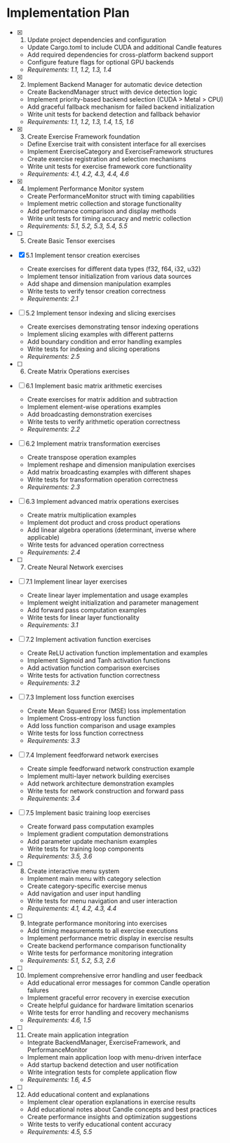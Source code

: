 # Implementation Plan

- [x] 1. Update project dependencies and configuration
  - Update Cargo.toml to include CUDA and additional Candle features
  - Add required dependencies for cross-platform backend support
  - Configure feature flags for optional GPU backends
  - _Requirements: 1.1, 1.2, 1.3, 1.4_

- [x] 2. Implement Backend Manager for automatic device detection
  - Create BackendManager struct with device detection logic
  - Implement priority-based backend selection (CUDA > Metal > CPU)
  - Add graceful fallback mechanism for failed backend initialization
  - Write unit tests for backend detection and fallback behavior
  - _Requirements: 1.1, 1.2, 1.3, 1.4, 1.5, 1.6_

- [x] 3. Create Exercise Framework foundation
  - Define Exercise trait with consistent interface for all exercises
  - Implement ExerciseCategory and ExerciseFramework structures
  - Create exercise registration and selection mechanisms
  - Write unit tests for exercise framework core functionality
  - _Requirements: 4.1, 4.2, 4.3, 4.4, 4.6_

- [x] 4. Implement Performance Monitor system
  - Create PerformanceMonitor struct with timing capabilities
  - Implement metric collection and storage functionality
  - Add performance comparison and display methods
  - Write unit tests for timing accuracy and metric collection
  - _Requirements: 5.1, 5.2, 5.3, 5.4, 5.5_

- [ ] 5. Create Basic Tensor exercises
- [x] 5.1 Implement tensor creation exercises
  - Create exercises for different data types (f32, f64, i32, u32)
  - Implement tensor initialization from various data sources
  - Add shape and dimension manipulation examples
  - Write tests to verify tensor creation correctness
  - _Requirements: 2.1_

- [ ] 5.2 Implement tensor indexing and slicing exercises
  - Create exercises demonstrating tensor indexing operations
  - Implement slicing examples with different patterns
  - Add boundary condition and error handling examples
  - Write tests for indexing and slicing operations
  - _Requirements: 2.5_

- [ ] 6. Create Matrix Operations exercises
- [ ] 6.1 Implement basic matrix arithmetic exercises
  - Create exercises for matrix addition and subtraction
  - Implement element-wise operations examples
  - Add broadcasting demonstration exercises
  - Write tests to verify arithmetic operation correctness
  - _Requirements: 2.2_

- [ ] 6.2 Implement matrix transformation exercises
  - Create transpose operation examples
  - Implement reshape and dimension manipulation exercises
  - Add matrix broadcasting examples with different shapes
  - Write tests for transformation operation correctness
  - _Requirements: 2.3_

- [ ] 6.3 Implement advanced matrix operations exercises
  - Create matrix multiplication examples
  - Implement dot product and cross product operations
  - Add linear algebra operations (determinant, inverse where applicable)
  - Write tests for advanced operation correctness
  - _Requirements: 2.4_

- [ ] 7. Create Neural Network exercises
- [ ] 7.1 Implement linear layer exercises
  - Create linear layer implementation and usage examples
  - Implement weight initialization and parameter management
  - Add forward pass computation examples
  - Write tests for linear layer functionality
  - _Requirements: 3.1_

- [ ] 7.2 Implement activation function exercises
  - Create ReLU activation function implementation and examples
  - Implement Sigmoid and Tanh activation functions
  - Add activation function comparison exercises
  - Write tests for activation function correctness
  - _Requirements: 3.2_

- [ ] 7.3 Implement loss function exercises
  - Create Mean Squared Error (MSE) loss implementation
  - Implement Cross-entropy loss function
  - Add loss function comparison and usage examples
  - Write tests for loss function correctness
  - _Requirements: 3.3_

- [ ] 7.4 Implement feedforward network exercises
  - Create simple feedforward network construction example
  - Implement multi-layer network building exercises
  - Add network architecture demonstration examples
  - Write tests for network construction and forward pass
  - _Requirements: 3.4_

- [ ] 7.5 Implement basic training loop exercises
  - Create forward pass computation examples
  - Implement gradient computation demonstrations
  - Add parameter update mechanism examples
  - Write tests for training loop components
  - _Requirements: 3.5, 3.6_

- [ ] 8. Create interactive menu system
  - Implement main menu with category selection
  - Create category-specific exercise menus
  - Add navigation and user input handling
  - Write tests for menu navigation and user interaction
  - _Requirements: 4.1, 4.2, 4.3, 4.4_

- [ ] 9. Integrate performance monitoring into exercises
  - Add timing measurements to all exercise executions
  - Implement performance metric display in exercise results
  - Create backend performance comparison functionality
  - Write tests for performance monitoring integration
  - _Requirements: 5.1, 5.2, 5.3, 2.6_

- [ ] 10. Implement comprehensive error handling and user feedback
  - Add educational error messages for common Candle operation failures
  - Implement graceful error recovery in exercise execution
  - Create helpful guidance for hardware limitation scenarios
  - Write tests for error handling and recovery mechanisms
  - _Requirements: 4.6, 1.5_

- [ ] 11. Create main application integration
  - Integrate BackendManager, ExerciseFramework, and PerformanceMonitor
  - Implement main application loop with menu-driven interface
  - Add startup backend detection and user notification
  - Write integration tests for complete application flow
  - _Requirements: 1.6, 4.5_

- [ ] 12. Add educational content and explanations
  - Implement clear operation explanations in exercise results
  - Add educational notes about Candle concepts and best practices
  - Create performance insights and optimization suggestions
  - Write tests to verify educational content accuracy
  - _Requirements: 4.5, 5.5_